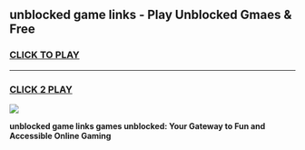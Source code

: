 
## unblocked game links - Play Unblocked Gmaes & Free
<h3>
<a href="https://news.freeplayer.one?title=unblocked_game_links&ref=16F">CLICK TO PLAY</a></h3>
<hr>

<h3>
<a href="https://news.freeplayer.one?title=unblocked_game_links&ref=16F">CLICK 2 PLAY</a>
  
</h3>

<a href="https://news.freeplayer.one?title=unblocked_game_links&ref=16F/"><img src="https://clearcache.store/games.png"></a>


**unblocked game links games unblocked: Your Gateway to Fun and Accessible Online Gaming**
